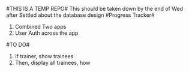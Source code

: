  #THIS IS A TEMP REPO#
 This should be taken down by the end of Wed after 
 Settled about the database design
 #Progress Tracker#
 1. Combined Two apps
 2. User Auth across the app

 #TO DO#

 1. If trainer, show trainees
 2. Then, display all trainees, how